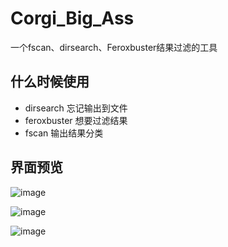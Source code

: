# Corgi_Big_Ass
一个fscan、dirsearch、Feroxbuster结果过滤的工具

## 什么时候使用
- dirsearch 忘记输出到文件
- feroxbuster 想要过滤结果
- fscan 输出结果分类

## 界面预览
![image](https://github.com/user-attachments/assets/a222bbe3-c02b-4bdd-8529-acedec00a57b)



![image](https://github.com/user-attachments/assets/aff39159-ea80-4799-88e5-f2445af3b998)


![image](https://github.com/user-attachments/assets/3fe8455a-ff09-4121-ab8f-fc9752f59ebe)

